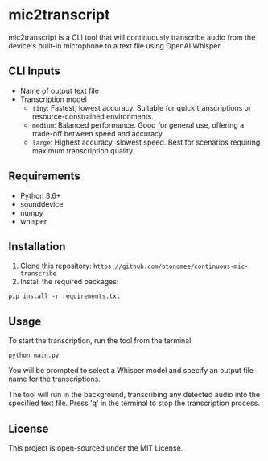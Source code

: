 # mic2transcript

mic2transcript is a CLI tool that will continuously transcribe audio from the device's built-in microphone to a text file using OpenAI Whisper.

## CLI Inputs 
- Name of output text file
- Transcription model
    - `tiny`: Fastest, lowest accuracy. Suitable for quick transcriptions or resource-constrained environments.
    - `medium`: Balanced performance. Good for general use, offering a trade-off between speed and accuracy.
    - `large`: Highest accuracy, slowest speed. Best for scenarios requiring maximum transcription quality.

## Requirements

- Python 3.6+
- sounddevice
- numpy
- whisper

## Installation

1. Clone this repository: `https://github.com/otonomee/continuous-mic-transcribe`
2. Install the required packages: 
```
pip install -r requirements.txt
```

## Usage
To start the transcription, run the tool from the terminal: 
```
python main.py
```

You will be prompted to select a Whisper model and specify an output file name for the transcriptions.

The tool will run in the background, transcribing any detected audio into the specified text file. Press 'q' in the terminal to stop 
the transcription process.

## License
This project is open-sourced under the MIT License.
